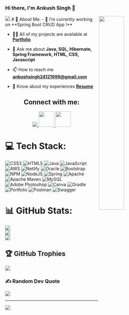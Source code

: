  ### Hi there, I'm Ankush Singh 👋  
<img align='right' src="https://miro.medium.com/max/1360/0*7Q3yvSIv_t0ioJ-Z.gif" width=40%>
<img src="https://readme-typing-svg.herokuapp.com?lines=Java+Backend+Developer;&left=true&width=400&height=50">
# 💫 About Me:
- 🔭 I’m currently working on **Spring Boot CRUD App !**

- 👨‍💻 All of my projects are available at [**Portfolio**](https://ankushsin.github.io/)

- 💬 Ask me about **Java, SQL, Hibernate, Spring Framework, HTML, CSS, Javascript**

- 📫 How to reach me **ankushsingh24121999@gmail.com**

- 📄 Know about my experiences [**Resume**](https://drive.google.com/file/d/1R89xip7ROMBDn_79ZebvaqvSxOe_Oo80/view?usp=share_link)

<h2 align="center">Connect with me:</h2>
<p align="center">
  <a href="https://www.linkedin.com/in/ankush-singh-833251217/" target="_blank">
    <img src="https://skillicons.dev/icons?i=linkedin" />
  </a>
  <a href="mailto:ankushsingh24121999@gmail.com" target="_blank">
    <img width="50px"  src="https://png.pngtree.com/template/20190725/ourmid/pngtree-gmail-logo-png-image_282635.jpg" />
  </a>
 <a href="https://www.hackerrank.com/ankushsingh24121?hr_r=1" target="_blank">
    <img width="50px"   src="https://upload.wikimedia.org/wikipedia/commons/thumb/4/40/HackerRank_Icon-1000px.png/800px-HackerRank_Icon-1000px.png" />
  </a>

</p>



# 💻 Tech Stack:
![CSS3](https://img.shields.io/badge/css3-%231572B6.svg?style=for-the-badge&logo=css3&logoColor=white) ![HTML5](https://img.shields.io/badge/html5-%23E34F26.svg?style=for-the-badge&logo=html5&logoColor=white) ![Java](https://img.shields.io/badge/java-%23ED8B00.svg?style=for-the-badge&logo=java&logoColor=white) ![JavaScript](https://img.shields.io/badge/javascript-%23323330.svg?style=for-the-badge&logo=javascript&logoColor=%23F7DF1E) ![AWS](https://img.shields.io/badge/AWS-%23FF9900.svg?style=for-the-badge&logo=amazon-aws&logoColor=white) ![Netlify](https://img.shields.io/badge/netlify-%23000000.svg?style=for-the-badge&logo=netlify&logoColor=#00C7B7) ![Oracle](https://img.shields.io/badge/Oracle-F80000?style=for-the-badge&logo=oracle&logoColor=white) ![Bootstrap](https://img.shields.io/badge/bootstrap-%23563D7C.svg?style=for-the-badge&logo=bootstrap&logoColor=white) ![NPM](https://img.shields.io/badge/NPM-%23000000.svg?style=for-the-badge&logo=npm&logoColor=white) ![NodeJS](https://img.shields.io/badge/node.js-6DA55F?style=for-the-badge&logo=node.js&logoColor=white) ![Spring](https://img.shields.io/badge/spring-%236DB33F.svg?style=for-the-badge&logo=spring&logoColor=white) ![Apache](https://img.shields.io/badge/apache-%23D42029.svg?style=for-the-badge&logo=apache&logoColor=white) ![Apache Maven](https://img.shields.io/badge/Apache%20Maven-C71A36?style=for-the-badge&logo=Apache%20Maven&logoColor=white) ![MySQL](https://img.shields.io/badge/mysql-%2300f.svg?style=for-the-badge&logo=mysql&logoColor=white) ![Adobe Photoshop](https://img.shields.io/badge/adobephotoshop-%2331A8FF.svg?style=for-the-badge&logo=adobephotoshop&logoColor=white) ![Canva](https://img.shields.io/badge/Canva-%2300C4CC.svg?style=for-the-badge&logo=Canva&logoColor=white) ![Gradle](https://img.shields.io/badge/Gradle-02303A.svg?style=for-the-badge&logo=Gradle&logoColor=white) ![Portfolio](https://img.shields.io/badge/Portfolio-%23000000.svg?style=for-the-badge&logo=firefox&logoColor=#FF7139) ![Postman](https://img.shields.io/badge/Postman-FF6C37?style=for-the-badge&logo=postman&logoColor=white) ![Swagger](https://img.shields.io/badge/-Swagger-%23Clojure?style=for-the-badge&logo=swagger&logoColor=white)
# 📊 GitHub Stats:
![](https://github-readme-stats.vercel.app/api?username=ankushsin&theme=highcontrast&hide_border=false&include_all_commits=true&count_private=true)<br/>
![](https://github-readme-streak-stats.herokuapp.com/?user=ankushsin&theme=highcontrast&hide_border=false)<br/>
![](https://github-readme-stats.vercel.app/api/top-langs/?username=ankushsin&theme=highcontrast&hide_border=false&include_all_commits=true&count_private=true&layout=compact)

## 🏆 GitHub Trophies
![](https://github-profile-trophy.vercel.app/?username=ankushsin&theme=radical&no-frame=false&no-bg=false&margin-w=4)

### ✍️ Random Dev Quote
![](https://quotes-github-readme.vercel.app/api?type=horizontal&theme=radical)

---
[![](https://visitcount.itsvg.in/api?id=ankushsin&icon=0&color=0)](https://visitcount.itsvg.in)

<!-- Proudly created with GPRM ( https://gprm.itsvg.in ) -->
